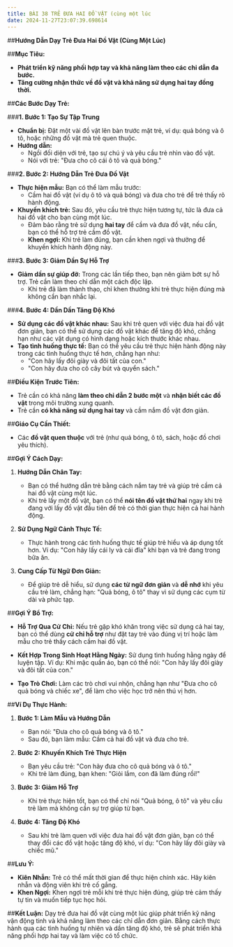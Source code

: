 ```yaml
---
title: BÀI 38 TRẺ ĐƯA HAI ĐỒ VẬT (cùng một lúc
date: 2024-11-27T23:07:39.698614
---
```

##**Hướng Dẫn Dạy Trẻ Đưa Hai Đồ Vật (Cùng Một Lúc)**

##**Mục Tiêu:**
- **Phát triển kỹ năng phối hợp tay và khả năng làm theo các chỉ dẫn đa bước.**
- **Tăng cường nhận thức về đồ vật và khả năng sử dụng hai tay đồng thời.**

##**Các Bước Dạy Trẻ:**

###**1. Bước 1: Tạo Sự Tập Trung**
- **Chuẩn bị:** Đặt một vài đồ vật lên bàn trước mặt trẻ, ví dụ: quả bóng và ô tô, hoặc những đồ vật mà trẻ quen thuộc.
- **Hướng dẫn:** 
  - Ngồi đối diện với trẻ, tạo sự chú ý và yêu cầu trẻ nhìn vào đồ vật.
  - Nói với trẻ: "Đưa cho cô cái ô tô và quả bóng."
  
###**2. Bước 2: Hướng Dẫn Trẻ Đưa Đồ Vật**
- **Thực hiện mẫu:** Bạn có thể làm mẫu trước: 
  - Cầm hai đồ vật (ví dụ ô tô và quả bóng) và đưa cho trẻ để trẻ thấy rõ hành động.
- **Khuyến khích trẻ:** Sau đó, yêu cầu trẻ thực hiện tương tự, tức là đưa cả hai đồ vật cho bạn cùng một lúc.
  - Đảm bảo rằng trẻ sử dụng **hai tay** để cầm và đưa đồ vật, nếu cần, bạn có thể hỗ trợ trẻ cầm đồ vật.
  - **Khen ngợi:** Khi trẻ làm đúng, bạn cần khen ngợi và thưởng để khuyến khích hành động này.

###**3. Bước 3: Giảm Dần Sự Hỗ Trợ**
- **Giảm dần sự giúp đỡ:** Trong các lần tiếp theo, bạn nên giảm bớt sự hỗ trợ. Trẻ cần làm theo chỉ dẫn một cách độc lập.
  - Khi trẻ đã làm thành thạo, chỉ khen thưởng khi trẻ thực hiện đúng mà không cần bạn nhắc lại.

###**4. Bước 4: Dần Dần Tăng Độ Khó**
- **Sử dụng các đồ vật khác nhau:** Sau khi trẻ quen với việc đưa hai đồ vật đơn giản, bạn có thể sử dụng các đồ vật khác để tăng độ khó, chẳng hạn như các vật dụng có hình dạng hoặc kích thước khác nhau.
- **Tạo tình huống thực tế:** Bạn có thể yêu cầu trẻ thực hiện hành động này trong các tình huống thực tế hơn, chẳng hạn như: 
  - "Con hãy lấy đôi giày và đôi tất của con."
  - "Con hãy đưa cho cô cây bút và quyển sách."

##**Điều Kiện Trước Tiên:**
- Trẻ cần có khả năng **làm theo chỉ dẫn 2 bước một** và **nhận biết các đồ vật** trong môi trường xung quanh.
- Trẻ cần **có khả năng sử dụng hai tay** và cầm nắm đồ vật đơn giản.

##**Giáo Cụ Cần Thiết:**
- Các **đồ vật quen thuộc** với trẻ (như quả bóng, ô tô, sách, hoặc đồ chơi yêu thích).
  
##**Gợi Ý Cách Dạy:**
1. **Hướng Dẫn Chân Tay:**
   - Bạn có thể hướng dẫn trẻ bằng cách nắm tay trẻ và giúp trẻ cầm cả hai đồ vật cùng một lúc.
   - Khi trẻ lấy một đồ vật, bạn có thể **nói tên đồ vật thứ hai** ngay khi trẻ đang với lấy đồ vật đầu tiên để trẻ có thời gian thực hiện cả hai hành động.

2. **Sử Dụng Ngữ Cảnh Thực Tế:**
   - Thực hành trong các tình huống thực tế giúp trẻ hiểu và áp dụng tốt hơn. Ví dụ: "Con hãy lấy cái ly và cái đĩa" khi bạn và trẻ đang trong bữa ăn.

3. **Cung Cấp Từ Ngữ Đơn Giản:**
   - Để giúp trẻ dễ hiểu, sử dụng **các từ ngữ đơn giản** và **dễ nhớ** khi yêu cầu trẻ làm, chẳng hạn: "Quả bóng, ô tô" thay vì sử dụng các cụm từ dài và phức tạp.

##**Gợi Ý Bổ Trợ:**
- **Hỗ Trợ Qua Cử Chỉ:** Nếu trẻ gặp khó khăn trong việc sử dụng cả hai tay, bạn có thể dùng **cử chỉ hỗ trợ** như đặt tay trẻ vào đúng vị trí hoặc làm mẫu cho trẻ thấy cách cầm hai đồ vật.
  
- **Kết Hợp Trong Sinh Hoạt Hằng Ngày:** Sử dụng tình huống hằng ngày để luyện tập. Ví dụ: Khi mặc quần áo, bạn có thể nói: "Con hãy lấy đôi giày và đôi tất của con."

- **Tạo Trò Chơi:** Làm các trò chơi vui nhộn, chẳng hạn như "Đưa cho cô quả bóng và chiếc xe", để làm cho việc học trở nên thú vị hơn.

##**Ví Dụ Thực Hành:**

1. **Bước 1: Làm Mẫu và Hướng Dẫn**
   - Bạn nói: "Đưa cho cô quả bóng và ô tô."
   - Sau đó, bạn làm mẫu: Cầm cả hai đồ vật và đưa cho trẻ.

2. **Bước 2: Khuyến Khích Trẻ Thực Hiện**
   - Bạn yêu cầu trẻ: "Con hãy đưa cho cô quả bóng và ô tô."
   - Khi trẻ làm đúng, bạn khen: "Giỏi lắm, con đã làm đúng rồi!"

3. **Bước 3: Giảm Hỗ Trợ**
   - Khi trẻ thực hiện tốt, bạn có thể chỉ nói "Quả bóng, ô tô" và yêu cầu trẻ làm mà không cần sự trợ giúp từ bạn.

4. **Bước 4: Tăng Độ Khó**
   - Sau khi trẻ làm quen với việc đưa hai đồ vật đơn giản, bạn có thể thay đổi các đồ vật hoặc tăng độ khó, ví dụ: "Con hãy lấy đôi giày và chiếc mũ."

##**Lưu Ý:**
- **Kiên Nhẫn:** Trẻ có thể mất thời gian để thực hiện chính xác. Hãy kiên nhẫn và động viên khi trẻ cố gắng.
- **Khen Ngợi:** Khen ngợi trẻ mỗi khi trẻ thực hiện đúng, giúp trẻ cảm thấy tự tin và muốn tiếp tục học hỏi.

##**Kết Luận:**
Dạy trẻ đưa hai đồ vật cùng một lúc giúp phát triển kỹ năng vận động tinh và khả năng làm theo các chỉ dẫn đơn giản. Bằng cách thực hành qua các tình huống tự nhiên và dần tăng độ khó, trẻ sẽ phát triển khả năng phối hợp hai tay và làm việc có tổ chức.




